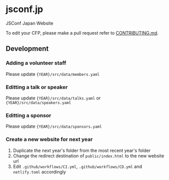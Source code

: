 # jsconf.jp

JSConf Japan Website

To edit your CFP, please make a pull request refer to [CONTRIBUTING.md](./CONTRIBUTING.md).

## Development

### Adding a volunteer staff

Please update `{YEAR}/src/data/members.yaml`

### Editting a talk or speaker

Please update `{YEAR}/src/data/talks.yaml` or `{YEAR}/src/data/speakers.yaml`

### Editting a sponsor

Please update `{YEAR}/src/data/sponsors.yaml`

### Create a new website for next year

1. Duplicate the next year's folder from the most recent year's folder
1. Change the redirect destination of `public/index.html` to the new website url
1. Edit `.github/workflows/CI.yml`, `.github/workflows/CD.yml` and `netlify.toml` accordingly
